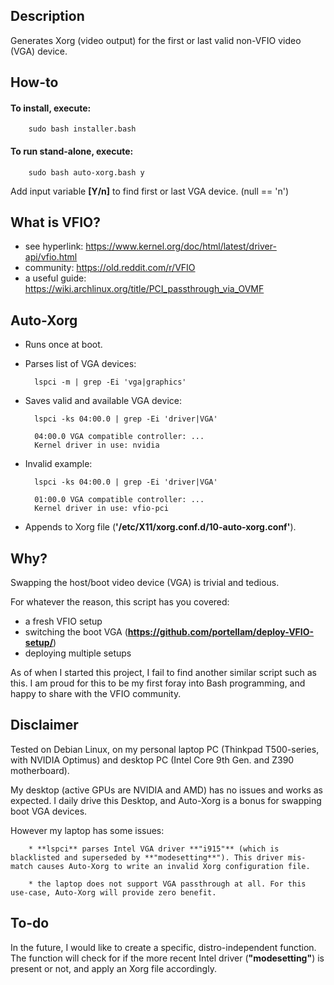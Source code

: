 ## Description
Generates Xorg (video output) for the first or last valid non-VFIO video (VGA) device.

## How-to
#### To install, execute:
        sudo bash installer.bash
#### To run stand-alone, execute:
        sudo bash auto-xorg.bash y
Add input variable **[Y/n]** to find first or last VGA device. (null == 'n')

## What is VFIO?
* see hyperlink:    https://www.kernel.org/doc/html/latest/driver-api/vfio.html
* community:        https://old.reddit.com/r/VFIO
* a useful guide:   https://wiki.archlinux.org/title/PCI_passthrough_via_OVMF

## Auto-Xorg
* Runs once at boot.
* Parses list of VGA devices:

        lspci -m | grep -Ei 'vga|graphics'
* Saves valid and available VGA device:

        lspci -ks 04:00.0 | grep -Ei 'driver|VGA'

        04:00.0 VGA compatible controller: ...
        Kernel driver in use: nvidia
* Invalid example:

        lspci -ks 04:00.0 | grep -Ei 'driver|VGA'

        01:00.0 VGA compatible controller: ...
        Kernel driver in use: vfio-pci

* Appends to Xorg file (**'/etc/X11/xorg.conf.d/10-auto-xorg.conf'**).

## Why?
Swapping the host/boot video device (VGA) is trivial and tedious.

For whatever the reason, this script has you covered:
* a fresh VFIO setup
* switching the boot VGA (**https://github.com/portellam/deploy-VFIO-setup/**)
* deploying multiple setups

As of when I started this project, I fail to find another similar script such as this. I am proud for this to be my first foray into Bash programming, and happy to share with the VFIO community.

## Disclaimer
Tested on Debian Linux, on my personal laptop PC (Thinkpad T500-series, with NVIDIA Optimus) and desktop PC (Intel Core 9th Gen. and Z390 motherboard).

My desktop (active GPUs are NVIDIA and AMD) has no issues and works as expected. I daily drive this Desktop, and Auto-Xorg is a bonus for swapping boot VGA devices.

However my laptop has some issues:

        * **lspci** parses Intel VGA driver **"i915"** (which is blacklisted and superseded by **"modesetting**"). This driver mis-match causes Auto-Xorg to write an invalid Xorg configuration file.

        * the laptop does not support VGA passthrough at all. For this use-case, Auto-Xorg will provide zero benefit.

## To-do
In the future, I would like to create a specific, distro-independent function. The function will check for if the more recent Intel driver (**"modesetting"**) is present or not, and apply an Xorg file accordingly.
